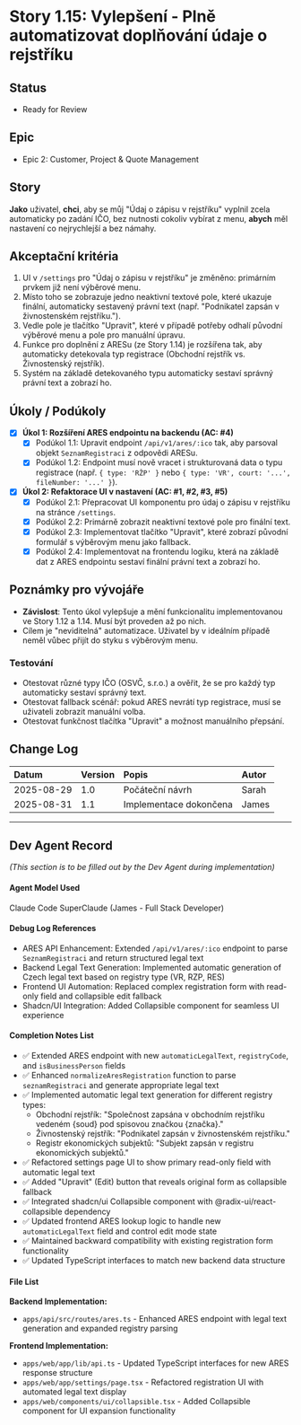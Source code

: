 # Story 1.15: Vylepšení - Plně automatizovat doplňování údaje o rejstříku

## Status
- Ready for Review

## Epic
- Epic 2: Customer, Project & Quote Management

## Story
**Jako** uživatel,
**chci**, aby se můj "Údaj o zápisu v rejstříku" vyplnil zcela automaticky po zadání IČO, bez nutnosti cokoliv vybírat z menu,
**abych** měl nastavení co nejrychlejší a bez námahy.

## Akceptační kritéria
1. UI v `/settings` pro "Údaj o zápisu v rejstříku" je změněno: primárním prvkem již není výběrové menu.
2. Místo toho se zobrazuje jedno neaktivní textové pole, které ukazuje finální, automaticky sestavený právní text (např. "Podnikatel zapsán v živnostenském rejstříku.").
3. Vedle pole je tlačítko "Upravit", které v případě potřeby odhalí původní výběrové menu a pole pro manuální úpravu.
4. Funkce pro doplnění z ARESu (ze Story 1.14) je rozšířena tak, aby automaticky detekovala typ registrace (Obchodní rejstřík vs. Živnostenský rejstřík).
5. Systém na základě detekovaného typu automaticky sestaví správný právní text a zobrazí ho.

## Úkoly / Podúkoly
- [x] **Úkol 1: Rozšíření ARES endpointu na backendu (AC: #4)**
  - [x] Podúkol 1.1: Upravit endpoint `/api/v1/ares/:ico` tak, aby parsoval objekt `SeznamRegistraci` z odpovědi ARESu.
  - [x] Podúkol 1.2: Endpoint musí nově vracet i strukturovaná data o typu registrace (např. `{ type: 'RŽP' }` nebo `{ type: 'VR', court: '...', fileNumber: '...' }`).
- [x] **Úkol 2: Refaktorace UI v nastavení (AC: #1, #2, #3, #5)**
  - [x] Podúkol 2.1: Přepracovat UI komponentu pro údaj o zápisu v rejstříku na stránce `/settings`.
  - [x] Podúkol 2.2: Primárně zobrazit neaktivní textové pole pro finální text.
  - [x] Podúkol 2.3: Implementovat tlačítko "Upravit", které zobrazí původní formulář s výběrovým menu jako fallback.
  - [x] Podúkol 2.4: Implementovat na frontendu logiku, která na základě dat z ARES endpointu sestaví finální právní text a zobrazí ho.

## Poznámky pro vývojáře
- **Závislost**: Tento úkol vylepšuje a mění funkcionalitu implementovanou ve Story 1.12 a 1.14. Musí být proveden až po nich.
- Cílem je "neviditelná" automatizace. Uživatel by v ideálním případě neměl vůbec přijít do styku s výběrovým menu.

### Testování
- Otestovat různé typy IČO (OSVČ, s.r.o.) a ověřit, že se pro každý typ automaticky sestaví správný text.
- Otestovat fallback scénář: pokud ARES nevrátí typ registrace, musí se uživateli zobrazit manuální volba.
- Otestovat funkčnost tlačítka "Upravit" a možnost manuálního přepsání.

## Change Log
| Datum       | Version | Popis                | Autor |
| :--------- | :------ | :------------------------- | :----- |
| 2025-08-29 | 1.0     | Počáteční návrh            | Sarah  |
| 2025-08-31 | 1.1     | Implementace dokončena     | James  |

---
## Dev Agent Record
*(This section is to be filled out by the Dev Agent during implementation)*

#### Agent Model Used
Claude Code SuperClaude (James - Full Stack Developer)

#### Debug Log References
- ARES API Enhancement: Extended `/api/v1/ares/:ico` endpoint to parse `SeznamRegistraci` and return structured legal text
- Backend Legal Text Generation: Implemented automatic generation of Czech legal text based on registry type (VR, RZP, RES)
- Frontend UI Automation: Replaced complex registration form with read-only field and collapsible edit fallback
- Shadcn/UI Integration: Added Collapsible component for seamless UI experience

#### Completion Notes List
- ✅ Extended ARES endpoint with new `automaticLegalText`, `registryCode`, and `isBusinessPerson` fields
- ✅ Enhanced `normalizeAresRegistration` function to parse `seznamRegistraci` and generate appropriate legal text
- ✅ Implemented automatic legal text generation for different registry types:
  - Obchodní rejstřík: "Společnost zapsána v obchodním rejstříku vedeném {soud} pod spisovou značkou {značka}."
  - Živnostenský rejstřík: "Podnikatel zapsán v živnostenském rejstříku."
  - Registr ekonomických subjektů: "Subjekt zapsán v registru ekonomických subjektů."
- ✅ Refactored settings page UI to show primary read-only field with automatic legal text
- ✅ Added "Upravit" (Edit) button that reveals original form as collapsible fallback
- ✅ Integrated shadcn/ui Collapsible component with @radix-ui/react-collapsible dependency
- ✅ Updated frontend ARES lookup logic to handle new `automaticLegalText` field and control edit mode state
- ✅ Maintained backward compatibility with existing registration form functionality
- ✅ Updated TypeScript interfaces to match new backend data structure

#### File List
**Backend Implementation:**
- `apps/api/src/routes/ares.ts` - Enhanced ARES endpoint with legal text generation and expanded registry parsing

**Frontend Implementation:**
- `apps/web/app/lib/api.ts` - Updated TypeScript interfaces for new ARES response structure
- `apps/web/app/settings/page.tsx` - Refactored registration UI with automated legal text display
- `apps/web/components/ui/collapsible.tsx` - Added Collapsible component for UI expansion functionality
